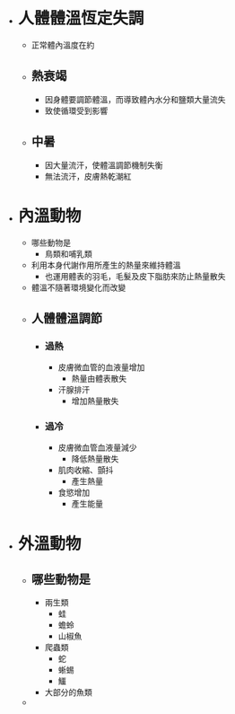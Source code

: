 - # 人體體溫恆定失調
	- 正常體內溫度在約
	- ## 熱衰竭
		- 因身體要調節體溫，而導致體內水分和鹽類大量流失
		- 致使循環受到影響
	- ## 中暑
		- 因大量流汗，使體溫調節機制失衡
		- 無法流汗，皮膚熱乾潮紅
- # 內溫動物
	- 哪些動物是
		- 鳥類和哺乳類
	- 利用本身代謝作用所產生的熱量來維持體溫
		- 也運用體表的羽毛，毛髮及皮下脂肪來防止熱量散失
	- 體溫不隨著環境變化而改變
	- ## 人體體溫調節
		- ### 過熱
			- 皮膚微血管的血液量增加
				- 熱量由體表散失
			- 汗腺排汗
				- 增加熱量散失
		- ### 過冷
			- 皮膚微血管血液量減少
				- 降低熱量散失
			- 肌肉收縮、顫抖
				- 產生熱量
			- 食慾增加
				- 產生能量
- # 外溫動物
	- ## 哪些動物是
		- 兩生類
			- 蛙
			- 蟾蛉
			- 山椒魚
		- 爬蟲類
			- 蛇
			- 蜥蜴
			- 鱷
		- 大部分的魚類
	-